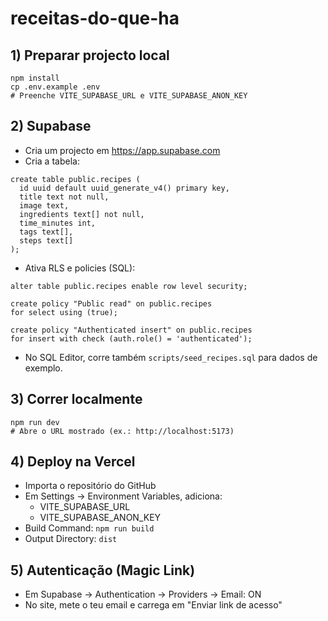 # receitas-do-que-ha

## 1) Preparar projecto local
```
npm install
cp .env.example .env
# Preenche VITE_SUPABASE_URL e VITE_SUPABASE_ANON_KEY
```

## 2) Supabase
- Cria um projecto em https://app.supabase.com
- Cria a tabela:
```
create table public.recipes (
  id uuid default uuid_generate_v4() primary key,
  title text not null,
  image text,
  ingredients text[] not null,
  time_minutes int,
  tags text[],
  steps text[]
);
```
- Ativa RLS e policies (SQL):
```
alter table public.recipes enable row level security;

create policy "Public read" on public.recipes
for select using (true);

create policy "Authenticated insert" on public.recipes
for insert with check (auth.role() = 'authenticated');
```
- No SQL Editor, corre também `scripts/seed_recipes.sql` para dados de exemplo.

## 3) Correr localmente
```
npm run dev
# Abre o URL mostrado (ex.: http://localhost:5173)
```

## 4) Deploy na Vercel
- Importa o repositório do GitHub
- Em Settings → Environment Variables, adiciona:
  - VITE_SUPABASE_URL
  - VITE_SUPABASE_ANON_KEY
- Build Command: `npm run build`
- Output Directory: `dist`

## 5) Autenticação (Magic Link)
- Em Supabase → Authentication → Providers → Email: ON
- No site, mete o teu email e carrega em "Enviar link de acesso"